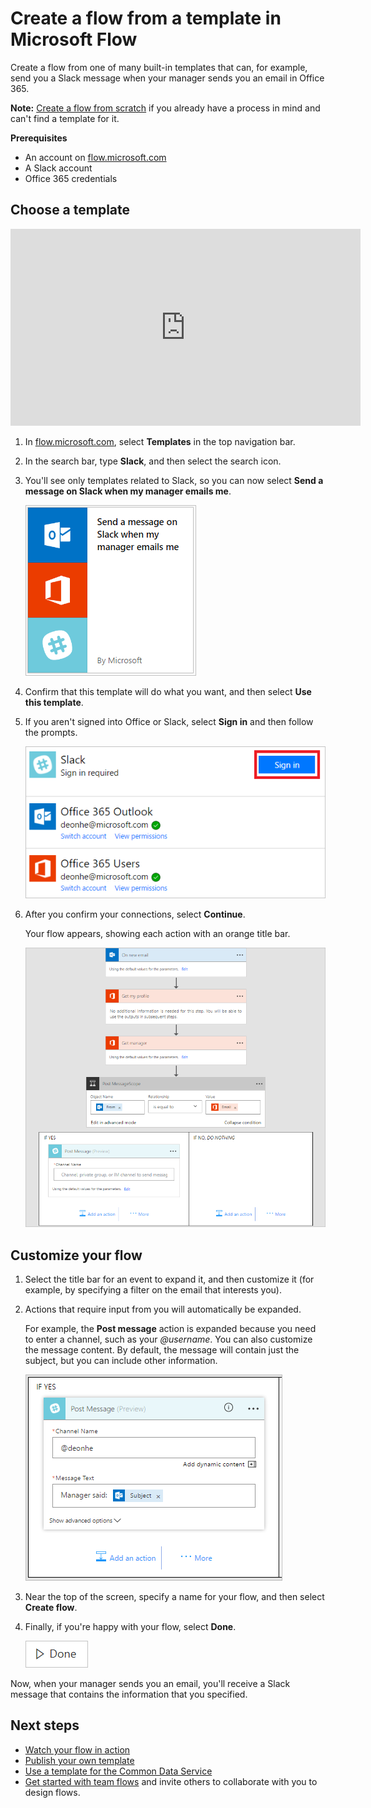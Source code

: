 <properties
    pageTitle="Create a flow from a template | Microsoft Flow"
    description="Create a flow from any of several built-in templates."
    services=""
    suite="flow"
    documentationCenter="na"
    authors="aftowen"
    manager="anneta"
    editor=""
    tags=""
 />

<tags
  ms.service="flow"
    ms.devlang="na"
    ms.topic="article"
    ms.tgt_pltfrm="na"
    ms.workload="na"
   ms.date="02/07/2017"
   ms.author="anneta"/>

# Create a flow from a template in Microsoft Flow #
Create a flow from one of many built-in templates that can, for example, send you a Slack message when your manager sends you an email in Office 365.

**Note:** [Create a flow from scratch](get-started-logic-flow.md) if you already have a process in mind and can't find a template for it.

**Prerequisites**

- An account on [flow.microsoft.com](https://flow.microsoft.com)
- A Slack account
- Office 365 credentials

## Choose a template

<iframe width="560" height="315" src="https://www.youtube.com/embed/ZJK8cYdjAic?list=PL8nfc9haGeb55I9wL9QnWyHp3ctU2_ThF" frameborder="0" allowfullscreen></iframe>

1. In [flow.microsoft.com](https://flow.microsoft.com), select **Templates** in the top navigation bar.

1. In the search bar, type **Slack**, and then select the search icon.

1. You'll see only templates related to Slack, so you can now select **Send a message on Slack when my manager emails me**.

	![New option in the left navigation bar](./media/get-started-logic-template/select-template.png)

1. Confirm that this template will do what you want, and then select **Use this template**.

1. If you aren't signed into Office or Slack, select **Sign in** and then follow the prompts.

	![List of connections that the template requires](./media/get-started-logic-template/confirm-connections.png)

1. After you confirm your connections, select **Continue**.

	Your flow appears, showing each action with an orange title bar.

	![Default events and actions from template](./media/get-started-logic-template/template-default.png)

## Customize your flow ##
1. Select the title bar for an event to expand it, and then customize it (for example, by specifying a filter on the email that interests you).

1. Actions that require input from you will automatically be expanded.

	For example, the **Post message** action is expanded because you need to enter a channel, such as your *@username*. You can also customize the message content. By default, the message will contain just the subject, but you can include other information.

	![Specify channel for slack](./media/get-started-logic-template/specify-keyword.png)

1. Near the top of the screen, specify a name for your flow, and then select **Create flow**.

1. Finally, if you're happy with your flow, select **Done**.

	![Done button](./media/get-started-logic-template/done.png)

Now, when your manager sends you an email, you'll receive a Slack message that contains the information that you specified.

## Next steps ##
- [Watch your flow in action](see-a-flow-run.md)
- [Publish your own template](publish-a-template.md)
- [Use a template for the Common Data Service](common-data-model-intro.md)
- [Get started with team flows](./create-team-flows.md) and invite others to collaborate with you to design flows.
